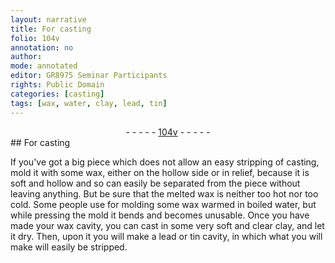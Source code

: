 ```yaml
---
layout: narrative
title: For casting
folio: 104v
annotation: no
author:
mode: annotated
editor: GR8975 Seminar Participants
rights: Public Domain
categories: [casting]
tags: [wax, water, clay, lead, tin]
---
```


 <div class="folio" align="center">- - - - - <a href="http://gallica.bnf.fr/ark:/12148/btv1b10500001g/f214.image" target="_blank">104v</a> - - - - - </div>  
## For casting

 
<span class="activity"></span>If you've got a big piece which does not allow an easy stripping of casting, mold it with some wax, either on the hollow side or in relief, because it is soft and hollow and so can easily be separated from the piece without leaving anything. But be sure that the melted <span class="material">wax</span> is neither too hot nor too cold. Some people use for molding some <span class="material">wax</span> warmed in boiled <span class="material">water</span>, but while pressing the mold it bends and becomes unusable. Once you have made your <span class="material">wax</span> cavity, you can cast in some very soft and clear <span class="material">clay</span>, and let it dry. Then, upon it you will make a <span class="material">lead</span> or <span class="material">tin</span> cavity, in which what you will make will easily be stripped.
 